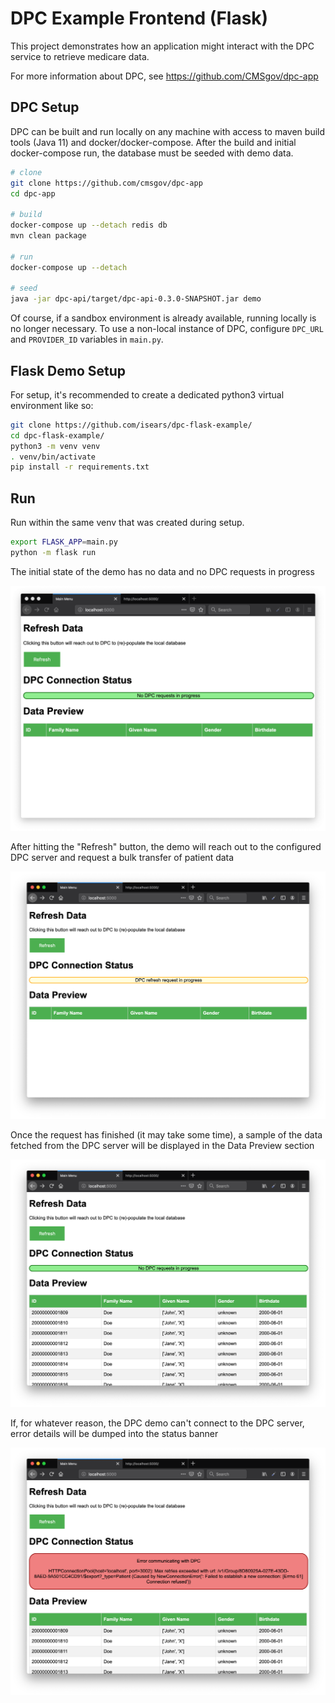 # DPC Example Frontend (Flask)

This project demonstrates how an application might interact with the DPC service to retrieve medicare data.

For more information about DPC, see https://github.com/CMSgov/dpc-app

## DPC Setup

DPC can be built and run locally on any machine with access to maven build tools (Java 11) and docker/docker-compose. After the build and initial docker-compose run, the database must be seeded with demo data.

```bash
# clone
git clone https://github.com/cmsgov/dpc-app
cd dpc-app

# build
docker-compose up --detach redis db
mvn clean package

# run
docker-compose up --detach

# seed
java -jar dpc-api/target/dpc-api-0.3.0-SNAPSHOT.jar demo
```

Of course, if a sandbox environment is already available, running locally is no longer necessary. To use a non-local instance of DPC, configure `DPC_URL` and `PROVIDER_ID` variables in `main.py`.

## Flask Demo Setup

For setup, it's recommended to create a dedicated python3 virtual environment like so:

```bash
git clone https://github.com/isears/dpc-flask-example/
cd dpc-flask-example/
python3 -m venv venv
. venv/bin/activate
pip install -r requirements.txt
```

## Run

Run within the same venv that was created during setup.
```bash
export FLASK_APP=main.py
python -m flask run
```

The initial state of the demo has no data and no DPC requests in progress

![](img/initial-state.png)

After hitting the "Refresh" button, the demo will reach out to the configured DPC server and request a bulk transfer of patient data

![](img/requesting.png)

Once the request has finished (it may take some time), a sample of the data fetched from the DPC server will be displayed in the Data Preview section

![](img/completed.png)

If, for whatever reason, the DPC demo can't connect to the DPC server, error details will be dumped into the status banner

![](img/error.png)
